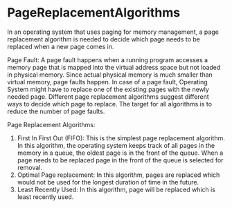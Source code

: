 # PageReplacementAlgorithms

In an operating system that uses paging for memory management, a page replacement algorithm is needed to decide which page needs to be replaced when a new page comes in. 

Page Fault: A page fault happens when a running program accesses a memory page that is mapped into the virtual address space but not loaded in physical memory. Since actual physical memory is much smaller than virtual memory, page faults happen. In case of a page fault, Operating System might have to replace one of the existing pages with the newly needed page. Different page replacement algorithms suggest different ways to decide which page to replace. The target for all algorithms is to reduce the number of page faults. 

Page Replacement Algorithms: 
1. First In First Out (FIFO): This is the simplest page replacement algorithm. In this algorithm, the operating system keeps track of all pages in the memory in a queue, the oldest page is in the front of the queue. When a page needs to be replaced page in the front of the queue is selected for removal. 
2. Optimal Page replacement: In this algorithm, pages are replaced which would not be used for the longest duration of time in the future. 
3. Least Recently Used: In this algorithm, page will be replaced which is least recently used. 
